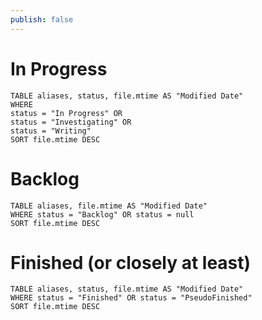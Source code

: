 ```yaml
---
publish: false
---
```

# In Progress
```dataview
TABLE aliases, status, file.mtime AS "Modified Date"
WHERE 
status = "In Progress" OR 
status = "Investigating" OR
status = "Writing"
SORT file.mtime DESC
```

# Backlog
```dataview
TABLE aliases, file.mtime AS "Modified Date"
WHERE status = "Backlog" OR status = null
SORT file.mtime DESC
```

# Finished (or closely at least)
```dataview
TABLE aliases, status, file.mtime AS "Modified Date"
WHERE status = "Finished" OR status = "PseudoFinished"
SORT file.mtime DESC
```